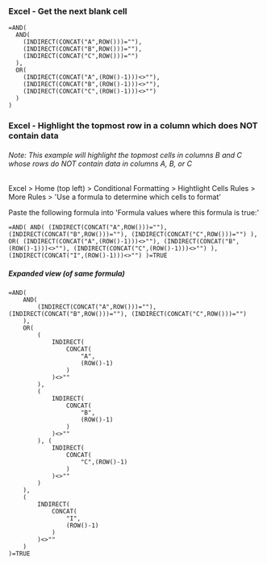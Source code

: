 <!-- ------------------------------------------------------------ -->

### Excel - Get the next blank cell

```
=AND(
  AND(
    (INDIRECT(CONCAT("A",ROW()))=""),
    (INDIRECT(CONCAT("B",ROW()))=""),
    (INDIRECT(CONCAT("C",ROW()))="")
  ),
  OR(
    (INDIRECT(CONCAT("A",(ROW()-1)))<>""),
    (INDIRECT(CONCAT("B",(ROW()-1)))<>""),
    (INDIRECT(CONCAT("C",(ROW()-1)))<>"")
  )
)
```

<!-- ------------------------------------------------------------ -->

### Excel - Highlight the topmost row in a column which does NOT contain data
###### Note: This example will highlight the topmost cells in columns B and C whose rows do NOT contain data in columns A, B, or C

Excel > Home (top left) > Conditional Formatting > Hightlight Cells Rules > More Rules > 'Use a formula to determine which cells to format'

Paste the following formula into 'Formula values where this formula is true:'

```=AND( AND( (INDIRECT(CONCAT("A",ROW()))=""), (INDIRECT(CONCAT("B",ROW()))=""), (INDIRECT(CONCAT("C",ROW()))="") ),   OR( (INDIRECT(CONCAT("A",(ROW()-1)))<>""), (INDIRECT(CONCAT("B",(ROW()-1)))<>""), (INDIRECT(CONCAT("C",(ROW()-1)))<>"") ), (INDIRECT(CONCAT("I",(ROW()-1)))<>"") )=TRUE```


##### Expanded view (of same formula)
```
=AND(
	AND(
		(INDIRECT(CONCAT("A",ROW()))=""), (INDIRECT(CONCAT("B",ROW()))=""), (INDIRECT(CONCAT("C",ROW()))="")
	),
	OR(
		(
			INDIRECT(
				CONCAT(
					"A",
					(ROW()-1)
				)
			)<>""
		),
		(
			INDIRECT(
				CONCAT(
					"B",
					(ROW()-1)
				)
			)<>""
		), (
			INDIRECT(
				CONCAT(
					"C",(ROW()-1)
				)
			)<>""
		)
	),
	(
		INDIRECT(
			CONCAT(
				"I",
				(ROW()-1)
			)
		)<>""
	)
)=TRUE
```



<!--
 ------------------------------------------------------------

  Citation(s)

    domain  |  "title"  |  url

 ------------------------------------------------------------
-->